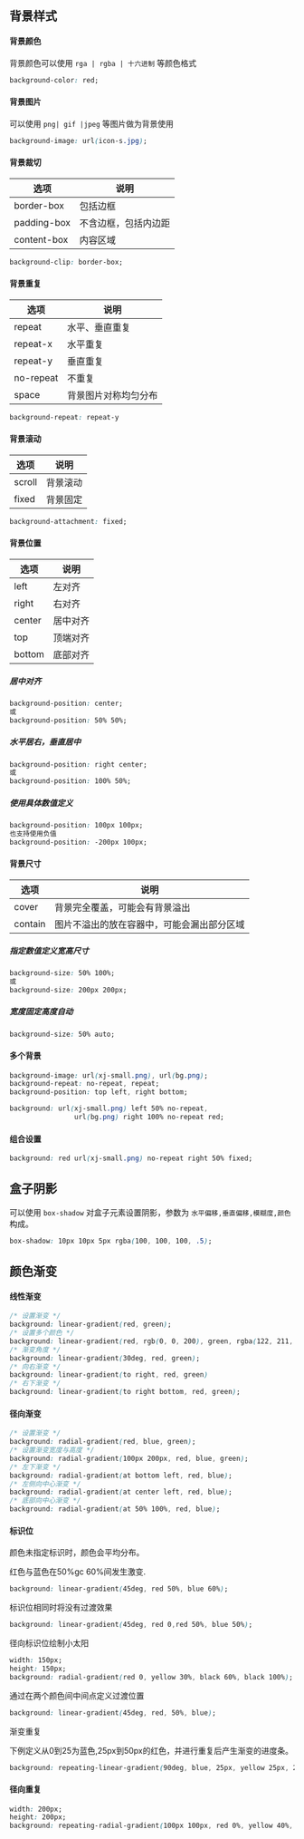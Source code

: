 ## 背景样式

#### 背景颜色

背景颜色可以使用 `rga | rgba | 十六进制` 等颜色格式

```css
background-color: red;
```



#### 背景图片

可以使用 `png| gif |jpeg` 等图片做为背景使用

```css
background-image: url(icon-s.jpg);
```



#### 背景裁切

| 选项        | 说明                 |
| ----------- | -------------------- |
| border-box  | 包括边框             |
| padding-box | 不含边框，包括内边距 |
| content-box | 内容区域             |

```css
background-clip: border-box;
```



#### 背景重复

| 选项      | 说明                 |
| --------- | -------------------- |
| repeat    | 水平、垂直重复       |
| repeat-x  | 水平重复             |
| repeat-y  | 垂直重复             |
| no-repeat | 不重复               |
| space     | 背景图片对称均匀分布 |

```css
background-repeat: repeat-y
```



#### 背景滚动

| 选项   | 说明     |
| ------ | -------- |
| scroll | 背景滚动 |
| fixed  | 背景固定 |

```css
background-attachment: fixed;
```



#### 背景位置

| 选项   | 说明     |
| ------ | -------- |
| left   | 左对齐   |
| right  | 右对齐   |
| center | 居中对齐 |
| top    | 顶端对齐 |
| bottom | 底部对齐 |

##### 居中对齐

```css
background-position: center;
或
background-position: 50% 50%;
```

##### 水平居右，垂直居中

```css
background-position: right center;
或
background-position: 100% 50%;
```

##### 使用具体数值定义

```css
background-position: 100px 100px;
也支持使用负值
background-position: -200px 100px;
```



#### 背景尺寸

| 选项    | 说明                                       |
| ------- | ------------------------------------------ |
| cover   | 背景完全覆盖，可能会有背景溢出             |
| contain | 图片不溢出的放在容器中，可能会漏出部分区域 |

##### 指定数值定义宽高尺寸

```css
background-size: 50% 100%;
或
background-size: 200px 200px;
```

#####  宽度固定高度自动

```css
background-size: 50% auto;
```



#### 多个背景

```css
background-image: url(xj-small.png), url(bg.png);
background-repeat: no-repeat, repeat;
background-position: top left, right bottom;
```

```css
background: url(xj-small.png) left 50% no-repeat,
                url(bg.png) right 100% no-repeat red;
```



#### 组合设置

```css
background: red url(xj-small.png) no-repeat right 50% fixed;
```



## 盒子阴影

可以使用 `box-shadow` 对盒子元素设置阴影，参数为 `水平偏移,垂直偏移,模糊度,颜色` 构成。

```css
box-shadow: 10px 10px 5px rgba(100, 100, 100, .5);
```



## 颜色渐变

#### 线性渐变

```css
/* 设置渐变 */
background: linear-gradient(red, green);
/* 设置多个颜色 */
background: linear-gradient(red, rgb(0, 0, 200), green, rgba(122, 211, 100, 0));
/* 渐变角度 */
background: linear-gradient(30deg, red, green);
/* 向右渐变 */
background: linear-gradient(to right, red, green)
/* 右下渐变 */
background: linear-gradient(to right bottom, red, green);
```



#### 径向渐变

```css
/* 设置渐变 */
background: radial-gradient(red, blue, green);
/* 设置渐变宽度与高度 */
background: radial-gradient(100px 200px, red, blue, green);
/* 左下渐变 */
background: radial-gradient(at bottom left, red, blue);
/* 左侧向中心渐变 */
background: radial-gradient(at center left, red, blue);
/* 底部向中心渐变 */
background: radial-gradient(at 50% 100%, red, blue);
```



#### 标识位

颜色未指定标识时，颜色会平均分布。

红色与蓝色在50%gc 60%间发生激变.

```css
background: linear-gradient(45deg, red 50%, blue 60%);
```

标识位相同时将没有过渡效果

```css
background: linear-gradient(45deg, red 0,red 50%, blue 50%);
```

径向标识位绘制小太阳

```css
width: 150px;
height: 150px;
background: radial-gradient(red 0, yellow 30%, black 60%, black 100%);
```

通过在两个颜色间中间点定义过渡位置

```css
background: linear-gradient(45deg, red, 50%, blue);
```

渐变重复

下例定义从0到25为蓝色,25px到50px的红色，并进行重复后产生渐变的进度条。

```css
background: repeating-linear-gradient(90deg, blue, 25px, yellow 25px, 25px, red 50px);
```



#### 径向重复

```css
width: 200px;
height: 200px;
background: repeating-radial-gradient(100px 100px, red 0%, yellow 40%, black 60%, black 200%);
```

